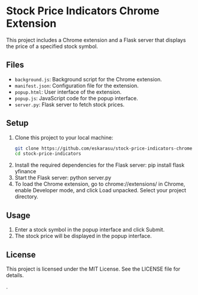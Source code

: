 # Stock Price Indicators Chrome Extension

This project includes a Chrome extension and a Flask server that displays the price of a specified stock symbol.

## Files

- `background.js`: Background script for the Chrome extension.
- `manifest.json`: Configuration file for the extension.
- `popup.html`: User interface of the extension.
- `popup.js`: JavaScript code for the popup interface.
- `server.py`: Flask server to fetch stock prices.

## Setup

1. Clone this project to your local machine:
   ```bash
   git clone https://github.com/eskarasu/stock-price-indicators-chrome-extension.git
   cd stock-price-indicators
2. Install the required dependencies for the Flask server:
   pip install flask yfinance
3. Start the Flask server:
   python server.py
4. To load the Chrome extension, go to chrome://extensions/ in Chrome, enable Developer mode, and click Load unpacked. Select your project directory.

## Usage

1. Enter a stock symbol in the popup interface and click Submit.
2. The stock price will be displayed in the popup interface.

## License

This project is licensed under the MIT License. See the LICENSE file for details.

.


